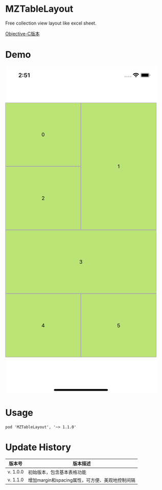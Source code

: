# MZTableLayout
Free collection view layout like excel sheet.

[Objective-C版本](https://github.com/MachelleZhang/MZMultiHeadersSheet)

# Demo
![Demo](Images/demo.png)

# Usage

```
pod 'MZTableLayout', '~> 1.1.0'
```

# Update History
版本号|版本描述
---|---
v. 1.0.0|初始版本，包含基本表格功能
v. 1.1.0|增加margin和spacing属性，可方便、美观地控制间隔